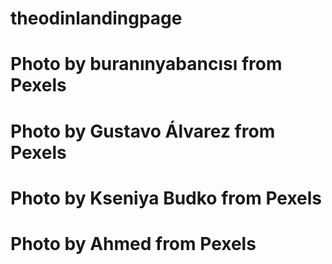 # theodinlandingpage
# Photo by buranınyabancısı from Pexels
# Photo by Gustavo Álvarez from Pexels
# Photo by Kseniya Budko from Pexels
# Photo by Ahmed from Pexels